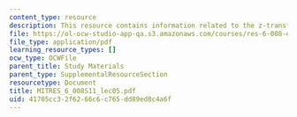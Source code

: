 ```yaml
---
content_type: resource
description: This resource contains information related to the z-transform.
file: https://ol-ocw-studio-app-qa.s3.amazonaws.com/courses/res-6-008-digital-signal-processing-spring-2011/41705cc32f6266c6c765dd89ed8c4a6f_MITRES_6_008S11_lec05.pdf
file_type: application/pdf
learning_resource_types: []
ocw_type: OCWFile
parent_title: Study Materials
parent_type: SupplementalResourceSection
resourcetype: Document
title: MITRES_6_008S11_lec05.pdf
uid: 41705cc3-2f62-66c6-c765-dd89ed8c4a6f
---
```


